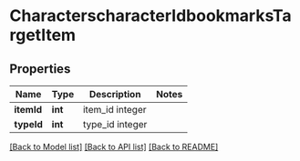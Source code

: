 # CharacterscharacterIdbookmarksTargetItem

## Properties
Name | Type | Description | Notes
------------ | ------------- | ------------- | -------------
**itemId** | **int** | item_id integer | 
**typeId** | **int** | type_id integer | 

[[Back to Model list]](../README.md#documentation-for-models) [[Back to API list]](../README.md#documentation-for-api-endpoints) [[Back to README]](../README.md)


